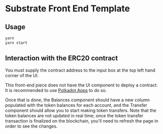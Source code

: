 # Substrate Front End Template

## Usage

```bash
yarn
yarn start
```

## Interaction with the ERC20 contract
You must supply the contract address to the input box at the top left hand corner of the UI.

This front-end piece does not have the UI component to deploy a contract. It is recommended to use [Polkadot Apps](https://polkadot.js.org/apps) to do so.

Once that is done, the Balances component should have a new column populated with the token balances for each account, and the Transfer component should allow you to start making token transfers. Note that the token balances are not updated in real time; once the token transfer transaction is finalized on the blockchain, you'll need to refresh the page in order to see the changes.
